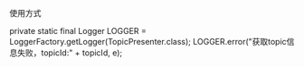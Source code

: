 使用方式
  
  private static final Logger LOGGER = LoggerFactory.getLogger(TopicPresenter.class);
  LOGGER.error("获取topic信息失败，topicId:" + topicId, e);
